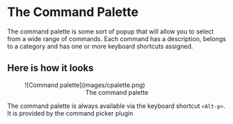 # The Command Palette

The command palette is some sort of popup that will allow you to select from a wide range of commands. 
Each command has a description, belongs to a category and has one or more keyboard shortcuts assigned.

## Here is how it looks
<figure markdown="span">
  ![Command palette](images/cpalette.png)
  <figcaption><center>The command palette</center></figcaption>
</figure>

The command palette is always available via the keyboard shortcut `<Alt-p>`. It is provided by the 
command picker plugin 

